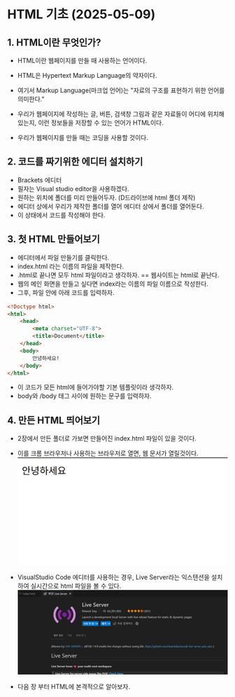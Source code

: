 # HTML 기초 (2025-05-09)
## 1. HTML이란 무엇인가?
- HTML이란 웹페이지를 만들 때 사용하는 언어이다.

- HTML은 Hypertext Markup Language의 약자이다. 

- 여기서 Markup Language(마크업 언어)는 "자료의 구조를 표현하기 위한 언어를 의미한다."

- 우리가 웹페이지에 작성하는 글, 버튼, 검색창 그림과 같은 자료들이 어디에 위치해 있는지, 이런 정보들을 저장할 수 있는 언어가 HTML이다.

- 우리가 웹페이지를 만들 때는 코딩을 사용할 것이다.

## 2. 코드를 짜기위한 에디터 설치하기
- Brackets 에디터
- 필자는 Visual studio editor을 사용하겠다.
- 원하는 위치에 폴더를 미리 만들어두자. (D드라이브에 html 폴더 제작)
- 에디터 상에서 우리가 제작한 폴더를 열어 에디터 상에서 폴더를 열어둔다.
- 이 상태에서 코드를 작성해야 한다.


## 3. 첫 HTML 만들어보기
- 에디터에서 파일 만들기를 클릭한다.
- index.html 라는 이름의 파일을 제작한다.
- .html로 끝나면 모두 html 파일이라고 생각하자. == 웹사이트는 html로 끝난다.
- 웹의 메인 화면을 만들고 싶다면 index라는 이름의 파일 이름으로 작성한다.
- 그후, 파일 안에 아래 코드를 입력하자.
```html
<!Doctype html>
<html>
    <head>
        <meta charset="UTF-8">
        <title>Document</title>
    </head>
    <body>
        안녕하세요!
    </body>
</html>
```
- 이 코드가 모든 html에 들어가야할 기본 템플릿이라 생각하자.
- body와 /body 태그 사이에 원하는 문구를 입력하자.

## 4. 만든 HTML 띄어보기
- 2장에서 만든 폴더로 가보면 만들어진 index.html 파일이 있을 것이다.
- 이를 크롬 브라우저나 사용하는 브라우저로 열면, 웹 문서가 열릴것이다.
![screenshot](./화면%20캡처%202025-05-09.png)

- VisualStudio Code 에디터를 사용하는 경우, Live Server라는 익스텐션을 설치하여 실시간으로 html 파일을 볼 수 있다.
![live server extension](./liveserver.png)

- 다음 장 부터 HTML에 본격적으로 알아보자.

